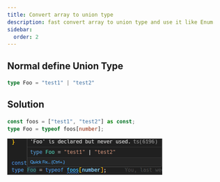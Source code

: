 ```yaml
---
title: Convert array to union type
description: fast convert array to union type and use it like Enum
sidebar:
  order: 2
---
```


## Normal define Union Type

```typescript
type Foo = "test1" | "test2"
```

## Solution

```typescript
const foos = ["test1", "test2"] as const;
type Foo = typeof foos[number];
```

![union type from array](../../../../public/tips/typescript/union-type-from-array.png)